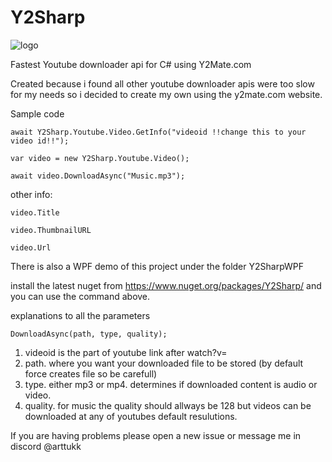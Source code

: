 # Y2Sharp

![logo](https://user-images.githubusercontent.com/75498768/145097969-f49278db-7412-4368-b462-43e11cc50c86.png)

 
 
 

Fastest Youtube downloader api for C# using Y2Mate.com

Created because i found all other youtube downloader apis were too slow for my needs so i decided to create my own using the y2mate.com website.

Sample code

```
await Y2Sharp.Youtube.Video.GetInfo("videoid !!change this to your video id!!");

var video = new Y2Sharp.Youtube.Video();

await video.DownloadAsync("Music.mp3");
```

other info:
```
video.Title

video.ThumbnailURL

video.Url

```


There is also a WPF demo of this project under the folder Y2SharpWPF

install the latest nuget from https://www.nuget.org/packages/Y2Sharp/ and you can use the command above. 

explanations to all the parameters

```
DownloadAsync(path, type, quality);
```
1. videoid is the part of youtube link after watch?v=
2. path. where you want your downloaded file to be stored (by default force creates file so be carefull)
3. type. either mp3 or mp4. determines if downloaded content is audio or video.
4. quality. for music the quality should allways be 128 but videos can be downloaded at any of youtubes default resulutions.


If you are having problems please open a new issue or message me in discord @arttukk
